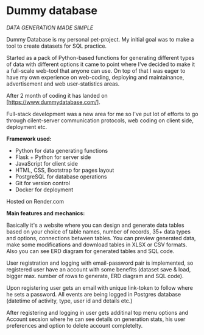 # Dummy database
*DATA GENERATION MADE SIMPLE*

Dummy Database is my personal pet-project. My initial goal was to make a tool to create datasets for SQL practice.

Started as a pack of Python-based functions for generating different types of data with different options it came to point where I've decided to make it a full-scale web-tool that anyone can use. On top of that I was eager to have my own experience on web-coding, deploying and maintainance, advertisement and web user-statistics areas.

After 2 month of coding it has landed on [https://www.dummydatabase.com/].

Full-stack development was a new area for me so I've put lot of efforts to go through cilent-server communication protocols, web coding on client side, deployment etc.

**Framework used:**
- Python for data generating functions
- Flask + Python for server side
- JavaScript for client side
- HTML, CSS, Bootstrap for pages layout
- PostgreSQL for database operations
- Git for version control
- Docker for deployment

Hosted on Render.com

**Main features and mechanics:**

Basically it's a website where you can design and generate data tables based on your choice of table names, number of records, 35+ data types and options, connections between tables. You can preview generated data, make some modifications and download tables in XLSX or CSV formats. Also you can see ERD diagram for generated tables and SQL code.

User registration and logging with email-password pair is implemented, so registered user have an account with some benefits (dataset save & load, bigger max. number of rows to generate, ERD diagram and SQL code).

Upon registering user gets an email with unique link-token to follow where he sets a password. All events are being logged in Postgres database (datetime of activity, type, user id and details etc.)

After registering and logging in user gets additinal top menu options and Account secsion where he can see details on generation stats, his user preferences and option to delete account completelty. 


